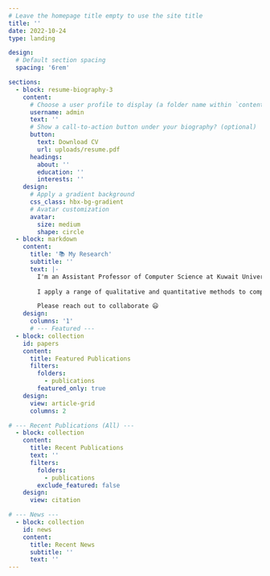 ```yaml
---
# Leave the homepage title empty to use the site title
title: ''
date: 2022-10-24
type: landing

design:
  # Default section spacing
  spacing: '6rem'

sections:
  - block: resume-biography-3
    content:
      # Choose a user profile to display (a folder name within `content/authors/`)
      username: admin
      text: ''
      # Show a call-to-action button under your biography? (optional)
      button:
        text: Download CV
        url: uploads/resume.pdf
      headings:
        about: ''
        education: ''
        interests: ''
    design:
      # Apply a gradient background
      css_class: hbx-bg-gradient
      # Avatar customization
      avatar:
        size: medium
        shape: circle
  - block: markdown
    content:
      title: '📚 My Research'
      subtitle: ''
      text: |-
        I'm an Assistant Professor of Computer Science at Kuwait University. My research focuses on developing innovative models with practical applications in social media analytics, behavioral modeling, and public health.
        
        I apply a range of qualitative and quantitative methods to comprehensively investigate the role of graph-based models and Deep Learning in understanding and interpreting the complexities of human language and online behavior, with a specific interest in Arabic NLP and low-resource languages.

        Please reach out to collaborate 😃
    design:
      columns: '1'
      # --- Featured ---
  - block: collection
    id: papers
    content:
      title: Featured Publications
      filters:
        folders:
          - publications
        featured_only: true
    design:
      view: article-grid
      columns: 2

# --- Recent Publications (All) ---
  - block: collection
    content:
      title: Recent Publications
      text: ''
      filters:
        folders:
          - publications
        exclude_featured: false
    design:
      view: citation

# --- News ---
  - block: collection
    id: news
    content:
      title: Recent News
      subtitle: ''
      text: ''
---
```

